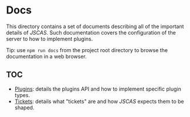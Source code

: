 # Docs

This directory contains a set of documents describing all of the important
details of *JSCAS*. Such documentation covers the configuration of the server
to how to implement plugins.

Tip: use `npm run docs` from the project root directory to browse the
documentation in a web browser.

## TOC

- [Plugins](/docs/Plugins.md): details the plugins API and how to implement specific
plugin types.
- [Tickets](/docs/Tickets.md): details what "tickets" are and how *JSCAS* expects
them to be shaped.
